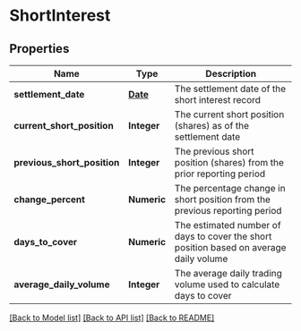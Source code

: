 # ShortInterest

[//]: # (CLASS:IntrinioSDK::ShortInterest)

[//]: # (KIND:object)

## Properties

[//]: # (START_DEFINITION)

Name | Type | Description
------------ | ------------- | -------------
**settlement_date** | [**Date**](Date.md) | The settlement date of the short interest record &nbsp;
**current_short_position** | **Integer** | The current short position (shares) as of the settlement date &nbsp;
**previous_short_position** | **Integer** | The previous short position (shares) from the prior reporting period &nbsp;
**change_percent** | **Numeric** | The percentage change in short position from the previous reporting period &nbsp;
**days_to_cover** | **Numeric** | The estimated number of days to cover the short position based on average daily volume &nbsp;
**average_daily_volume** | **Integer** | The average daily trading volume used to calculate days to cover &nbsp;

[//]: # (END_DEFINITION)


[//]: # (CONTAINED_CLASS:IntrinioSDK::Date)


[[Back to Model list]](../README.md#documentation-for-models) [[Back to API list]](../README.md#documentation-for-api-endpoints) [[Back to README]](../README.md)


